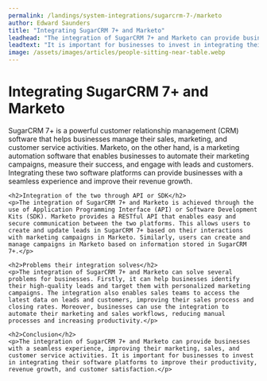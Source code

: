 ```yaml
---
permalink: /landings/system-integrations/sugarcrm-7-/marketo
author: Edward Saunders
title: "Integrating SugarCRM 7+ and Marketo"
leadhead: "The integration of SugarCRM 7+ and Marketo can provide businesses with a seamless experience, improving their marketing, sales, and customer service activities"
leadtext: "It is important for businesses to invest in integrating their software platforms to improve their productivity, revenue growth, and customer satisfaction."
image: /assets/images/articles/people-sitting-near-table.webp
---
```

<div class="arttext">	<h1>Integrating SugarCRM 7+ and Marketo</h1>
	<p>SugarCRM 7+ is a powerful customer relationship management (CRM) software that helps businesses manage their sales, marketing, and customer service activities. Marketo, on the other hand, is a marketing automation software that enables businesses to automate their marketing campaigns, measure their success, and engage with leads and customers. Integrating these two software platforms can provide businesses with a seamless experience and improve their revenue growth.</p>

	<h2>Integration of the two through API or SDK</h2>
	<p>The integration of SugarCRM 7+ and Marketo is achieved through the use of Application Programming Interface (API) or Software Development Kits (SDK). Marketo provides a RESTful API that enables easy and secure communication between the two platforms. This allows users to create and update leads in SugarCRM 7+ based on their interactions with marketing campaigns in Marketo. Similarly, users can create and manage campaigns in Marketo based on information stored in SugarCRM 7+.</p>

	<h2>Problems their integration solves</h2>
	<p>The integration of SugarCRM 7+ and Marketo can solve several problems for businesses. Firstly, it can help businesses identify their high-quality leads and target them with personalized marketing campaigns. The integration also enables sales teams to access the latest data on leads and customers, improving their sales process and closing rates. Moreover, businesses can use the integration to automate their marketing and sales workflows, reducing manual processes and increasing productivity.</p>

	<h2>Conclusion</h2>
	<p>The integration of SugarCRM 7+ and Marketo can provide businesses with a seamless experience, improving their marketing, sales, and customer service activities. It is important for businesses to invest in integrating their software platforms to improve their productivity, revenue growth, and customer satisfaction.</p>
</div>